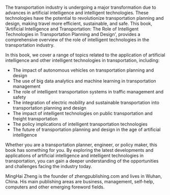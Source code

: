
The transportation industry is undergoing a major transformation due to advances in artificial intelligence and intelligent technologies. These technologies have the potential to revolutionize transportation planning and design, making travel more efficient, sustainable, and safe. This book, 'Artificial Intelligence and Transportation: The Role of Intelligent Technologies in Transportation Planning and Design', provides a comprehensive overview of the role of intelligent technologies in the transportation industry.

In this book, we cover a range of topics related to the application of artificial intelligence and other intelligent technologies in transportation, including:

* The impact of autonomous vehicles on transportation planning and design
* The use of big data analytics and machine learning in transportation management
* The role of intelligent transportation systems in traffic management and safety
* The integration of electric mobility and sustainable transportation into transportation planning and design
* The impact of intelligent technologies on public transportation and freight transportation
* The policy implications of intelligent transportation technologies
* The future of transportation planning and design in the age of artificial intelligence

Whether you are a transportation planner, engineer, or policy maker, this book has something for you. By exploring the latest developments and applications of artificial intelligence and intelligent technologies in transportation, you can gain a deeper understanding of the opportunities and challenges facing the industry today.

MingHai Zheng is the founder of zhengpublishing.com and lives in Wuhan, China. His main publishing areas are business, management, self-help, computers and other emerging foreword fields.
